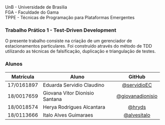 UnB - Universidade de Brasilia  
FGA - Faculdade do Gama  
TPPE - Técnicas de Programação para Plataformas Emergentes  

### Trabalho Prático 1 - Test-Driven Development

O presente trabalho consiste na criação de um gerenciador de estacionamentos particulares. Foi construído através do método de TDD utilizando as técnicas de falsificação, duplicação e triangulação de testes.

### Alunos
|Matrícula | Aluno | GitHub
| -- | -- | :--: |
| 17/0161897  | Eduarda Servidio Claudino | [@servidioEC](https://github.com/ServidioEC)
| 18/0017659  | Giovana Vitor Dionisio Santana | [@giovanadionisio](https://github.com/giovanadionisio)
| 18/0018574  | Herya Rodrigues Alcantara | [@hryds](https://github.com/hryds)
| 18/0113666  | Italo Alves Guimaraes | [@alvesitalo](https://github.com/alvesitalo)

